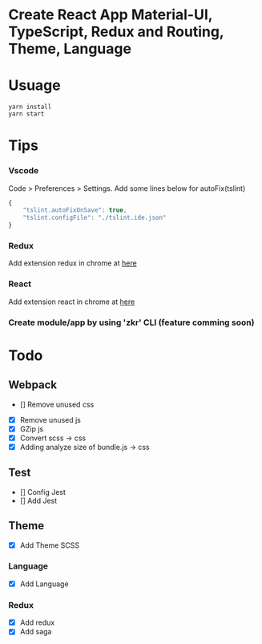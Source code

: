 # Create React App Material-UI, TypeScript, Redux and Routing, Theme, Language

# Usuage

```
yarn install
yarn start
```

# Tips

### Vscode
Code > Preferences > Settings.
Add some lines below for autoFix(tslint)
``` js
{
    "tslint.autoFixOnSave": true,
    "tslint.configFile": "./tslint.ide.json"
}
```

### Redux

Add extension redux in chrome at [here](https://chrome.google.com/webstore/detail/redux-devtools/lmhkpmbekcpmknklioeibfkpmmfibljd)

### React

Add extension react in chrome at [here](https://chrome.google.com/webstore/detail/react-developer-tools/fmkadmapgofadopljbjfkapdkoienihi)

### Create module/app by using 'zkr' CLI (feature comming soon)

# Todo

## Webpack

+ [] Remove unused css
+ [x] Remove unused js
+ [x] GZip js
+ [x] Convert scss -> css
+ [x] Adding analyze size of bundle.js -> css

## Test

+ [] Config Jest
+ [] Add Jest

## Theme

+ [x] Add Theme SCSS

### Language

+ [x] Add Language

### Redux

+ [x] Add redux
+ [x] Add saga